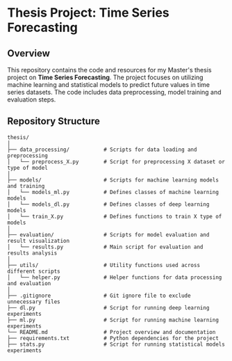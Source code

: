 # Thesis Project: Time Series Forecasting

## Overview

This repository contains the code and resources for my Master's thesis project on
**Time Series Forecasting**. The project focuses on utilizing machine learning
and statistical models to predict future values in time series datasets.
The code includes data preprocessing, model training and evaluation steps.

## Repository Structure
```
thesis/
│
├── data_processing/           # Scripts for data loading and preprocessing
│   └── preprocess_X.py        # Script for preprocessing X dataset or type of model
│
├── models/                    # Scripts for machine learning models and training
│   └── models_ml.py           # Defines classes of machine learning models
│   └── models_dl.py           # Defines classes of deep learning models
│   └── train_X.py             # Defines functions to train X type of models
│
├── evaluation/                # Scripts for model evaluation and result visualization
│   └── results.py             # Main script for evaluation and results analysis
│
├── utils/                     # Utility functions used across different scripts
│   └── helper.py              # Helper functions for data processing and evaluation
│
├── .gitignore                 # Git ignore file to exclude unnecessary files
├── dl.py                      # Script for running deep learning experiments
├── ml.py                      # Script for running machine learning experiments
└── README.md                  # Project overview and documentation
├── requirements.txt           # Python dependencies for the project
├── stats.py                   # Script for running statistical models experiments
```
